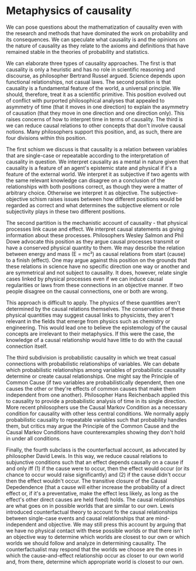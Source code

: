 # Metaphysics of causality

We can pose questions about the mathematization of causality even with the research
and methods that have dominated the work on probability and its consequences. We can
speculate what causality is and the opinions on the nature of causality as they relate
to the axioms and definitions that have remained stable in the theories of probability
and statistics.

We can elaborate three types of causality approaches. The first is that causality
is only a heuristic and has no role in scientific reasoning and discourse, as philosopher
Bertrand Russel argued. Science depends upon functional relationships, not casual laws. 
The second position is that causality is a fundamental feature of the world, a universal principle.
We should, therefore, treat it as a scientific primitive. This position evolved out of 
conflict with purported philosophical analyses that appealed to asymmetry of time (that it
moves in one direction) to explain the asymmetry of causation (that they move in one direction 
and one direction only). This raises concerns of how to interpret time in terms of causality.
The third is we can reduce causal relations to other concepts that don't involve causal notions.
Many philosophers support this position, and, as such, there are four divisions within this
position. 

The first schism we discuss is that causality is a relation between variables that are single-case
or repeatable according to the interpretation of causality in question. We interpret causality
as a mental in nature given that causality is a feature of an agent's epistemic state and physical
if it's a feature of the external world. We interpret it as subjective if two agents with the 
same relevant knowledge can disagree on a conclusion of the relationships with both positions correct,
as though they were a matter of arbitrary choice. Otherwise we interpret it as objective. The subjective-objective
schism raises issues between how different positions would be regarded as correct and what determines
the subjective element or role subjectivity plays in these two different positions. 

The second partition is the mechanistic account of causality - that physical processes link
cause and effect. We interpret causal statements as giving information about these processes.
Philosophers Wesley Salmon and Phil Dowe advocate this position as they argue causal processes
transmit or have a conserved physical quantity to them. We may describe the relation between
energy and mass (E = mc²) as causal relations from start (cause) to a finish (effect). One may argue
against this position on the grounds that these relations in science have no specific direction one 
way or another and are symmetrical and not subject to causality. It does, however, relate single
cases linked by physical processes even if we can induce causal regularities or laws from these 
connections in an objective manner. If two people disagree on the causal connections, one or both 
are wrong. 

This approach is difficult to apply. The physics of these quantities aren't determined
by the causal relations themselves. The conservation of these physical quantities may suggest
causal links to physicists, they aren't relevant in the fields that emerge from physics such as
chemistry or engineering. This would lead one to believe the epistemology of the causal concepts 
are irrelevant to their metaphysics. If this were the case, the knowledge of a causal relationship
would have little to do with the causal connection itself.  

The third subdivision is probabilistic causality in which we treat casual connections with probabilistic
relationships of variables. We can debate which probabilistic relationships among variables of probabilistic
causality determine or create causal relationships. One might say the Principle of Common Cause (if two variables
are probabilistically dependent, then one causes the other or they're effects of common causes that make them
independent from one another). Philosopher Hans Reichenbach applied this to causality to provide a probabilistic
analysis of time in its single direction. More recent philosophers use the Causal Markov Condition as a necessary
condition for causality with other less central conditions. We normally apply probabilistic causality
to repeatable variables such that probability handles them, but critics may argue the Principle of the Common
Cause and the Causal Markov Conditions have counterexamples showing they don't hold in under all conditions.

Finally, the fourth subclass is the counterfactual account, as advocated by philosopher David Lewis. In this way, we reduce
causal relations to subjunctive conditions such that an effect depends causally on a cause if and only iff (1) if
the cause were to occur, then the effect would occur (or its chance to occur would raise significantly) and (2) if
the cause didn't occur then the effect wouldn't occur. The transitive closure of the Causal Depedendence (that a cause
will either increase the probability of a direct effect or, if it's a preventative, make the effect less likely, as long
as the effect's other direct causes are held fixed) holds. The causal relationships are what goes on in possible
worlds that are similar to our own. Lewis introduced counterfactual theory to account fo the causal relationships between
single-case events and causal relationships that are mind-independent and objective. We may still press this account
by arguing that we have no physical contact with these possible worlds or that there isn't an objective way to determine
which worlds are closest to our own or which worlds we should follow and analyze in determining causality. The counterfactualist
may respond that the worlds we choose are the ones in which the cause-and-effect relationship occur as closer to our own world
and, from there, determine which appropriate world is closest to our own.       
